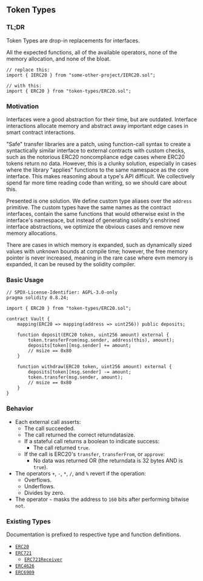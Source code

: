 ## Token Types

### TL;DR

Token Types are drop-in replacements for interfaces.

All the expected functions, all of the available operators, none of the memory allocation, and none of the bloat.

```solidity
// replace this:
import { IERC20 } from "some-other-project/IERC20.sol";

// with this:
import { ERC20 } from "token-types/ERC20.sol";
```

### Motivation

Interfaces were a good abstraction for their time, but are outdated. Interface interactions allocate
memory and abstract away important edge cases in smart contract interactions.

"Safe" transfer libraries are a patch, using function-call syntax to create a syntactically similar
interface to external contracts with custom checks, such as the notorious ERC20 noncompliance edge
cases where ERC20 tokens return no data. However, this is a clunky solution, especially in cases
where the library "applies" functions to the same namespace as the core interface. This makes
reasoning about a type's API difficult. We collectively spend far more time reading code than
writing, so we should care about this.

Presented is one solution. We define custom type aliases over the `address` primitive. The custom
types have the same names as the contract interfaces, contain the same functions that would
otherwise exist in the interface's namespace, but instead of generating solidity's enshrined
interface abstractions, we optimize the obvious cases and remove new memory allocations.

There are cases in which memory is expanded, such as dynamically sized values with unknown bounds at
compile time; however, the free memory pointer is never increased, meaning in the rare case where
evm memory is expanded, it can be reused by the solidity compiler.

### Basic Usage

```solidity
// SPDX-License-Identifier: AGPL-3.0-only
pragma solidity 0.8.24;

import { ERC20 } from "token-types/ERC20.sol";

contract Vault {
    mapping(ERC20 => mapping(address => uint256)) public deposits;

    function deposit(ERC20 token, uint256 amount) external {
        token.transferFrom(msg.sender, address(this), amount);
        deposits[token][msg.sender] += amount;
        // msize == 0x80
    }

    function withdraw(ERC20 token, uint256 amount) external {
        deposits[token][msg.sender] -= amount;
        token.transfer(msg.sender, amount);
        // msize == 0x80
    }
}
```

### Behavior

- Each external call asserts:
  - The call succeeded.
  - The call returned the correct returndatasize.
  - If a stateful call returns a boolean to indicate success:
    - The call returned `true`.
  - If the call is ERC20's `transfer`, `transferFrom`, or `approve`:
    - No data was returned OR (the returndata is 32 bytes AND is `true`).
- The operators `+`, `-`, `*`, `/`, and `%` revert if the operation:
  - Overflows.
  - Underflows.
  - Divides by zero.
- The operator `~` masks the address to `160` bits after performing bitwise `not`.

### Existing Types

Documentation is prefixed to respective type and function definitions.

- [`ERC20`](src/ERC20.sol)
- [`ERC721`](src/ERC721.sol)
  - [`ERC721Receiver`](src/receivers/ERC721Receiver.sol)
- [`ERC4626`](src/ERC4626.sol)
- [`ERC6909`](src/ERC6909.sol)
